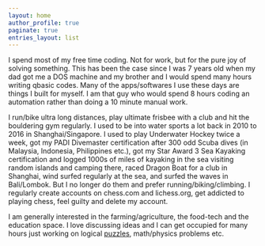 ```yaml
---
layout: home
author_profile: true
paginate: true
entries_layout: list
---
```


I spend most of my free time coding. Not for work, but for the pure joy of solving something. This has been the case since I was 7 years old when my dad got me a DOS machine and my brother and I would spend many hours writing qbasic codes. Many of the apps/softwares I use these days are things I built for myself. I am that guy who would spend 8 hours coding an automation rather than doing a 10 minute manual work.

I run/bike ultra long distances, play ultimate frisbee with a club and hit the bouldering gym regularly. I used to be into water sports a lot back in 2010 to 2016 in Shanghai/Singapore. I used to play Underwater Hockey twice a week, got my PADI Divemaster certification after 300 odd Scuba dives (in Malaysia, Indonesia, Philippines etc.), got my Star Award 3 Sea Kayaking certification and logged 1000s of miles of kayaking in the sea visiting random islands and camping there, raced Dragon Boat for a club in Shanghai, wind surfed regularly at the sea, and surfed the waves in Bali/Lombok. But I no longer do them and prefer running/biking/climbing. I regularly create accounts on chess.com and lichess.org, get addicted to playing chess, feel guilty and delete my account.

I am generally interested in the farming/agriculture, the food-tech and the education space. I love discussing ideas and I can get occupied for many hours just working on logical [puzzles](https://www.gapp.in/games/), math/physics problems etc.